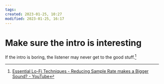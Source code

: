 ```yaml
---
tags: 
created: 2023-01-25, 10:27
modified: 2023-01-25, 16:17
---
```


# Make sure the intro is interesting
If the intro is boring, the listener may never get to the good stuff.[^1]

[^1]: [Essential Lo-Fi Techniques - Reducing Sample Rate makes a Bigger Sound? - YouTube](https://www.youtube.com/watch?v=Lz4VXpGBff4)
